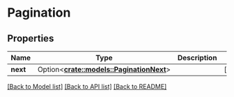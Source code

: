 # Pagination

## Properties

Name | Type | Description | Notes
------------ | ------------- | ------------- | -------------
**next** | Option<[**crate::models::PaginationNext**](Pagination_next.md)> |  | [optional]

[[Back to Model list]](./README.md#documentation-for-models) [[Back to API list]](./README.md#documentation-for-api-endpoints) [[Back to README]](./README.md)


